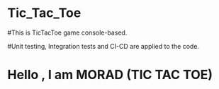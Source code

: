 # Tic_Tac_Toe

#This is TicTacToe game console-based.

#Unit testing, Integration tests and CI-CD are applied to the code.

# Hello , I am MORAD (TIC TAC TOE)
